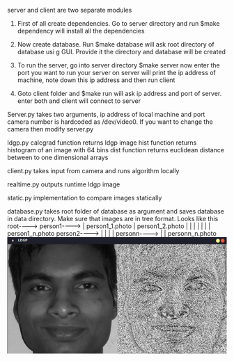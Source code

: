 server and client are two separate modules
1. First of all create dependencies. Go to server directory and run
$make dependency
will install all the dependencies

2. Now create database. Run
$make database
will ask root directory of database usi g GUI. Provide it the directory and database will be created

3. To run the server, go into server directory
$make server
now enter the port you want to run your server on
server will print the ip address of machine, note down this ip address and then run client

4. Goto client folder and
$make run
will ask ip address and port of server. enter both and client will connect to server


Server.py
	takes two arguments, ip address of local machine and port
	camera number is hardcoded as /dev/video0. If you want to change the camera then modify server.py
	
ldgp.py
	calcgrad function returns ldgp image
	hist function returns histogram of an image with 64 bins
	dist function returns euclidean distance between to one dimensional arrays

client.py
	takes input from camera and runs algorithm locally

realtime.py
	outputs runtime ldgp image 

static.py
	implementation to compare images statically

database.py
	takes root folder of database as argument and saves database in data directory. Make sure that images are in tree format. Looks like this
	root---->
		person1---->
		|	    person1_1.photo
		|	    person1_2.photo
		|	    |
		|	    |
		|	    |
		|	    person1_n.photo
		person2---->
		|
		|
		|
		|
		personn---->
			    |
			    |
			    personn_n.photo
![alt text](server/src/feature.png)


